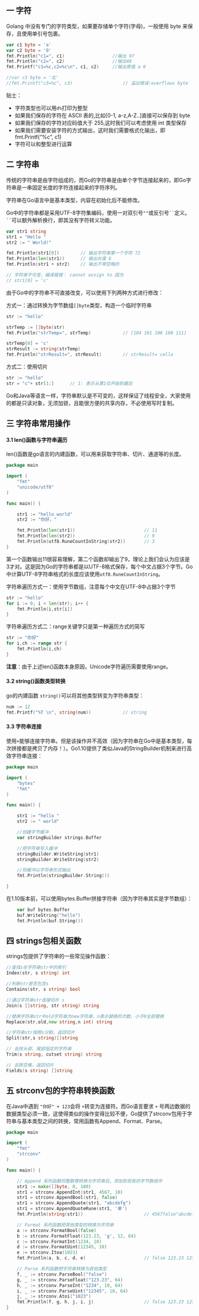 ## 一 字符

Golang 中没有专门的字符类型，如果要存储单个字符(字母)，一般使用 byte 来保存，且使用单引号包裹。  

```go
var c1 byte = 'a'
var c2 byte = '0'
fmt.Println("c1=", c1)					//输出 97   
fmt.Println("c2=", c2)					//输出48
fmt.Printf("c1=%c,c2=%c\n", c1, c2)	    //输出原值 a 0

//var c3 byte = '北'
//fmt.Printf("c3=%c", c3)					// 溢出错误:overflows byte
```

贴士：
- 字符类型也可以用`d%`打印为整型
- 如果我们保存的字符在 ASCII 表的,比如[0-1, a-z,A-Z..]直接可以保存到 byte
- 如果我们保存的字符对应码值大于 255,这时我们可以考虑使用 int 类型保存
- 如果我们需要安装字符的方式输出，这时我们需要格式化输出，即 fmt.Printf(“%c”, c1)
- 字符可以和整型进行运算

## 二 字符串

传统的字符串是由字符组成的，而Go的字符串是由单个字节连接起来的，即Go字符串是一串固定长度的字符连接起来的字符序列。  

字符串在Go语言中是基本类型，内容在初始化后不能修改。  

Go中的字符串都是采用UTF-8字符集编码，使用一对双引号`""`或反引号` `` `定义。` `` `可以额外解析换行，即其没有字符转义功能。

```go
var str1 string
str1 = "Hello "
str2 := " World!"

fmt.Println(str1[0])     	// 输出字符串第一个字符 72
fmt.Println(len(str1))   	// 输出长度 6
fmt.Println(str1 + str2) 	// 输出不带空格的

// 字符串不可变，编译报错： cannot assign to 因为
// str1[0] = 'c'			
```

由于Go中的字符串不可直接改变，可以使用下列两种方式进行修改：

方式一：通过转换为字节数组`[]byte`类型，构造一个临时字符串
```go
str := "hello"

strTemp := []byte(str)
fmt.Println("strTemp=", strTemp)			// [104 101 108 108 111]

strTemp[0] = 'c'
strResult := string(strTemp)
fmt.Println("strResult=", strResult)		// strResult= cello
```

方式二：使用切片
```go
str := "hello"
str = "c"+ str[1:]		// 1: 表示从第1位开始到最后
```

Go和Java等语言一样，字符串默认是不可变的，这样保证了线程安全，大家使用的都是只读对象，无须加锁，且能很方便的共享内存，不必使用写时复制。

## 三 字符串常用操作

#### 3.1 len()函数与字符串遍历

len()函数是go语言的内建函数，可以用来获取字符串、切片、通道等的长度。

```go
package main

import (
	"fmt"
	"unicode/utf8"
)

func main() {

	str1 := "hello world"
	str2 := "你好，"

	fmt.Println(len(str1))							// 11
	fmt.Println(len(str2))							// 9
	fmt.Println(utf8.RuneCountInString(str2))		// 3
}
```

第一个函数输出11很容易理解，第二个函数却输出了9，理论上我们会认为应该是3才对。这是因为Go的字符串都是以UTF-8格式保存，每个中文占据3个字节。Go中计算UTF-8字符串格式的长度应该使用`utf8.RuneCountInString`。

字符串遍历方式一：使用字节数组，注意每个中文在UTF-8中占据3个字节
```go
str := "hello"
for i := 0; i < len(str); i++ {
	fmt.Println(i,str[i])
}
```

字符串遍历方式二：range关键字只是第一种遍历方式的简写
```go
str := "你好"
for i,ch := range str {
	fmt.Println(i,ch)
}
```

**注意**：由于上述len()函数本身原因，Unicode字符遍历需要使用range。

#### 3.2 string()函数类型转换

go的内建函数 `string()`可以将其他类型转变为字符串类型：
```go
num := 12
fmt.Printf("%T \n", string(num))			// string
```

#### 3.3 字符串连接

使用`+`能够连接字符串。但是该操作并不高效（因为字符串在Go中是基本类型，每次拼接都是拷贝了内存！）。Go1.10提供了类似Java的StringBuilder机制来进行高效字符串连接：

```go
package main

import (
	"bytes"
	"fmt"
)

func main() {

	str1 := "hello "
	str2 := " world"

	//创建字节缓冲
	var stringBuilder strings.Buffer

	//把字符串写入缓冲
	stringBuilder.WriteString(str1)
	stringBuilder.WriteString(str2)

	//将缓冲以字符串形式输出
	fmt.Println(stringBuilder.String())

}
```

在1.10版本前，可以使用bytes.Buffer拼接字符串（因为字符串其实是字节数组）：
```go
	var buf bytes.Buffer
	buf.WriteString("hello")
	fmt.Println(buf.String())
```

## 四 strings包相关函数

strings包提供了字符串的一些常见操作函数：
```go
//查找s在字符串str中的索引
Index(str, s string) int 

//判断str是否包含s
Contains(str, s string) bool

//通过字符串str连接切片 s
Join(s []string, str string) string

//替换字符串str中old字符串为new字符串，n表示替换的次数，小于0全部替换
Replace(str,old,new string,n int) string

//字符串str按照s分割，返回切片
Split(str,s string)[]string

// 去除头部、尾部指定的字符串
Trim(s string, cutset string) string

// 去除空格，返回切片
Fields(s string) []string
```

## 五 strconv包的字符串转换函数

在Java中遇到 `"你好" + 123`会将 `+`转变为连接符。而Go语言要求 `+` 号两边数据的数据类型必须一致，这使得类似的操作变得比较不便，Go提供了strconv包用于字符串与基本类型之间的转换，常用函数有Append、Format、Parse。  

```Go
package main

import (
	"fmt"
	"strconv"
)

func main() {

	// Append 系列函数将整数等转换为字符串后，添加到现有的字节数组中
	str1 := make([]byte, 0, 100)
	str1 = strconv.AppendInt(str1, 4567, 10)
	str1 = strconv.AppendBool(str1, false)
	str1 = strconv.AppendQuote(str1, "abcdefg")
	str1 = strconv.AppendQuoteRune(str1, '单')
	fmt.Println(string(str1))						// 4567false"abcdefg"'单'

	// Format 系列函数把其他类型的转换为字符串
	a := strconv.FormatBool(false)
	b := strconv.FormatFloat(123.23, 'g', 12, 64)
	c := strconv.FormatInt(1234, 10)
	d := strconv.FormatUint(12345, 10)
	e := strconv.Itoa(1023)
	fmt.Println(a, b, c, d, e)						// false 123.23 1234 12345 1023

	// Parse 系列函数把字符串转换为其他类型
	f, _ := strconv.ParseBool("false")
	g, _ := strconv.ParseFloat("123.23", 64)
	h, _ := strconv.ParseInt("1234", 10, 64)
	i, _ := strconv.ParseUint("12345", 10, 64)
	j, _ := strconv.Atoi("1023")
	fmt.Println(f, g, h, j, i, j)					// false 123.23 1234 1023 12345 1023
}
```
